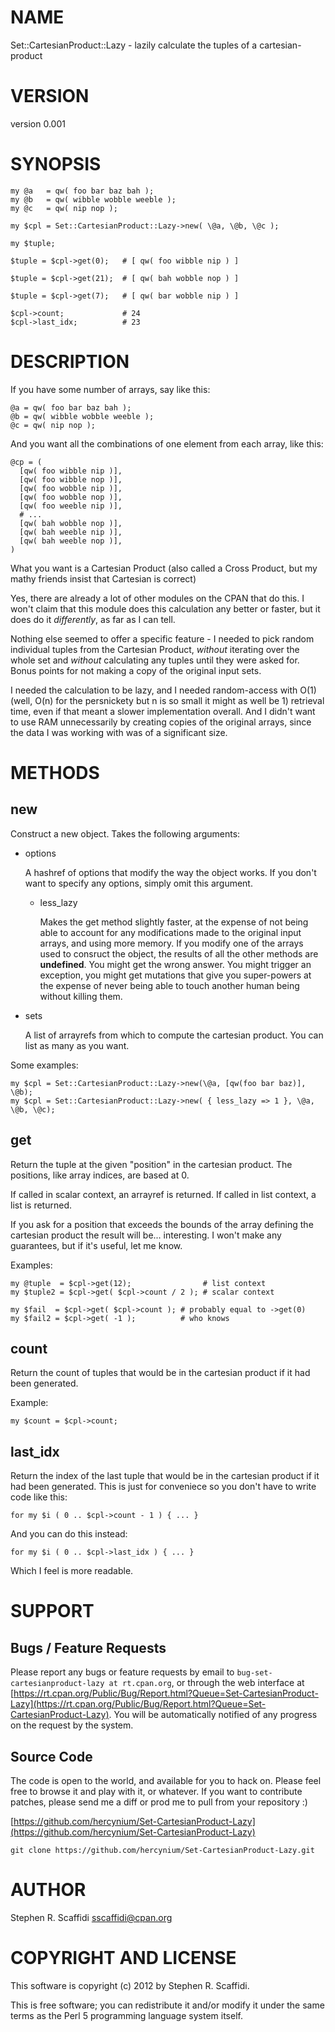 # NAME

Set::CartesianProduct::Lazy - lazily calculate the tuples of a cartesian-product

# VERSION

version 0.001

# SYNOPSIS

    my @a   = qw( foo bar baz bah );
    my @b   = qw( wibble wobble weeble );
    my @c   = qw( nip nop );

    my $cpl = Set::CartesianProduct::Lazy->new( \@a, \@b, \@c );

    my $tuple;

    $tuple = $cpl->get(0);   # [ qw( foo wibble nip ) ]

    $tuple = $cpl->get(21);  # [ qw( bah wobble nop ) ]

    $tuple = $cpl->get(7);   # [ qw( bar wobble nip ) ]

    $cpl->count;             # 24
    $cpl->last_idx;          # 23

# DESCRIPTION

If you have some number of arrays, say like this:

    @a = qw( foo bar baz bah );
    @b = qw( wibble wobble weeble );
    @c = qw( nip nop );

And you want all the combinations of one element from each array, like this:

    @cp = (
      [qw( foo wibble nip )],
      [qw( foo wibble nop )],
      [qw( foo wobble nip )],
      [qw( foo wobble nop )],
      [qw( foo weeble nip )],
      # ...
      [qw( bah wobble nop )],
      [qw( bah weeble nip )],
      [qw( bah weeble nop )],
    )

What you want is a Cartesian Product (also called a Cross Product, but my
mathy friends insist that Cartesian is correct)

Yes, there are already a lot of other modules on the CPAN that do this.
I won't claim that this module does this calculation any better or faster,
but it does do it _differently_, as far as I can tell.

Nothing else seemed to offer a specific feature - I needed to pick random
individual tuples from the Cartesian Product, _without_ iterating over
the whole set and _without_ calculating any tuples until they were
asked for. Bonus points for not making a copy of the original input sets.

I needed the calculation to be lazy, and I needed random-access with O(1)
(well, O(n) for the persnickety but n is so small it might as well be 1)
retrieval time, even if that meant a slower implementation overall. And
I didn't want to use RAM unnecessarily by creating copies of the original
arrays, since the data I was working with was of a significant size.

# METHODS

## new

Construct a new object. Takes the following arguments:

- options

    A hashref of options that modify the way the object works.
    If you don't want to specify any options, simply omit this
    argument.

    - less\_lazy

        Makes the get method slightly faster, at the expense
        of not being able to account for any modifications made
        to the original input arrays, and using more memory.
        If you modify one of the arrays used to consruct the object,
        the results of all the other methods are **undefined**.
        You might get the wrong answer. You might trigger an
        exception, you might get mutations that give you super-powers
        at the expense of never being able to touch another human
        being without killing them.

- sets

    A list of arrayrefs from which to compute the cartesian product.
    You can list as many as you want.

Some examples:

    my $cpl = Set::CartesianProduct::Lazy->new(\@a, [qw(foo bar baz)], \@b);
    my $cpl = Set::CartesianProduct::Lazy->new( { less_lazy => 1 }, \@a, \@b, \@c);

## get

Return the tuple at the given "position" in the cartesian product.
The positions, like array indices, are based at 0.

If called in scalar context, an arrayref is returned. If called in list
context, a list is returned.

If you ask for a position that exceeds the bounds of the array defining the
cartesian product the result will be... interesting. I won't make any
guarantees, but if it's useful, let me know.

Examples:

    my @tuple  = $cpl->get(12);                # list context
    my $tuple2 = $cpl->get( $cpl->count / 2 ); # scalar context

    my $fail  = $cpl->get( $cpl->count ); # probably equal to ->get(0)
    my $fail2 = $cpl->get( -1 );          # who knows

## count

Return the count of tuples that would be in the cartesian
product if it had been generated.

Example:

    my $count = $cpl->count;

## last\_idx

Return the index of the last tuple that would be in the cartesian
product if it had been generated. This is just for conveniece
so you don't have to write code like this:

    for my $i ( 0 .. $cpl->count - 1 ) { ... }

And you can do this instead:

    for my $i ( 0 .. $cpl->last_idx ) { ... }

Which I feel is more readable.

# SUPPORT

## Bugs / Feature Requests

Please report any bugs or feature requests by email to `bug-set-cartesianproduct-lazy at rt.cpan.org`, or through
the web interface at [https://rt.cpan.org/Public/Bug/Report.html?Queue=Set-CartesianProduct-Lazy](https://rt.cpan.org/Public/Bug/Report.html?Queue=Set-CartesianProduct-Lazy). You will be automatically notified of any
progress on the request by the system.

## Source Code

The code is open to the world, and available for you to hack on. Please feel free to browse it and play
with it, or whatever. If you want to contribute patches, please send me a diff or prod me to pull
from your repository :)

[https://github.com/hercynium/Set-CartesianProduct-Lazy](https://github.com/hercynium/Set-CartesianProduct-Lazy)

    git clone https://github.com/hercynium/Set-CartesianProduct-Lazy.git

# AUTHOR

Stephen R. Scaffidi <sscaffidi@cpan.org>

# COPYRIGHT AND LICENSE

This software is copyright (c) 2012 by Stephen R. Scaffidi.

This is free software; you can redistribute it and/or modify it under
the same terms as the Perl 5 programming language system itself.
